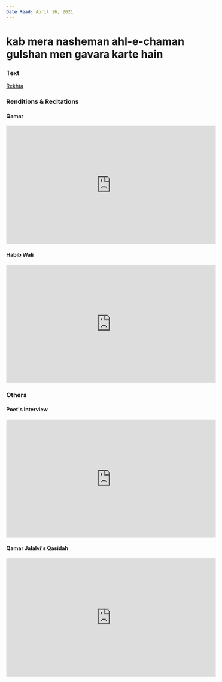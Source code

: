 ```yaml
---
Date Read: April 16, 2021
---
```


# kab mera nasheman ahl-e-chaman gulshan men gavara karte hain

### Text
[Rekhta](https://www.rekhta.org/ghazals/kab-meraa-nasheman-ahl-e-chaman-gulshan-men-gavaaraa-karte-hain-qamar-jalalvi-ghazals?lang=ur)

### Renditions & Recitations

#### Qamar

<iframe width="560" height="315" src="https://www.youtube.com/embed/5N8QWBj-Dx8" title="YouTube video player" frameborder="0" allow="accelerometer; autoplay; clipboard-write; encrypted-media; gyroscope; picture-in-picture" allowfullscreen></iframe>

#### Habib Wali

<iframe width="560" height="315" src="https://www.youtube.com/embed/honVlFqeL4M" title="YouTube video player" frameborder="0" allow="accelerometer; autoplay; clipboard-write; encrypted-media; gyroscope; picture-in-picture" allowfullscreen></iframe>

### Others

#### Poet's Interview

<iframe width="560" height="315" src="https://www.youtube.com/embed/mJDpD_iLda4" title="YouTube video player" frameborder="0" allow="accelerometer; autoplay; clipboard-write; encrypted-media; gyroscope; picture-in-picture" allowfullscreen></iframe>

#### Qamar Jalalvi's Qasidah

<iframe width="560" height="315" src="https://www.youtube.com/embed/b9WU8GD3kiE" title="YouTube video player" frameborder="0" allow="accelerometer; autoplay; clipboard-write; encrypted-media; gyroscope; picture-in-picture" allowfullscreen></iframe>

